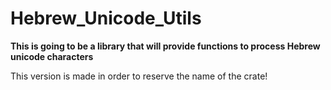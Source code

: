 # Hebrew_Unicode_Utils

**This is going to be a library that will provide functions to process Hebrew unicode characters**

This version is made in order to reserve the name of the crate!
